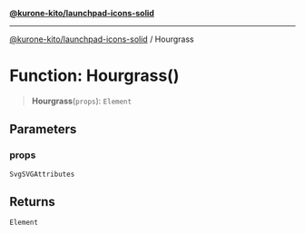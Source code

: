 [**@kurone-kito/launchpad-icons-solid**](../README.md)

***

[@kurone-kito/launchpad-icons-solid](../globals.md) / Hourgrass

# Function: Hourgrass()

> **Hourgrass**(`props`): `Element`

## Parameters

### props

`SvgSVGAttributes`

## Returns

`Element`
